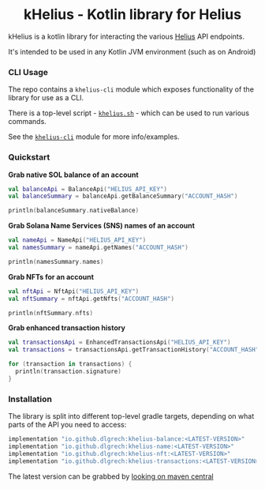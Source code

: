 <h1 align="center">kHelius - Kotlin library for Helius</h1>

kHelius is a kotlin library for interacting the various [Helius](https://docs.helius.xyz/) API endpoints.

It's intended to be used in any Kotlin JVM environment (such as on Android)

### CLI Usage

The repo contains a `khelius-cli` module which exposes functionality of the library for use as a CLI.

There is a top-level script - [`khelius.sh`](https://github.com/dlgrech/khelius/tree/main/khelius.sh) - which can be used to run various commands.

See the [`khelius-cli`](https://github.com/dlgrech/khelius/tree/main/khelius-cli) module for more info/examples.

### Quickstart

**Grab native SOL balance of an account**

```kotlin
val balanceApi = BalanceApi("HELIUS_API_KEY")
val balanceSummary = balanceApi.getBalanceSummary("ACCOUNT_HASH")

println(balanceSummary.nativeBalance)
```

**Grab Solana Name Services (SNS) names of an account**

```kotlin
val nameApi = NameApi("HELIUS_API_KEY")
val namesSummary = nameApi.getNames("ACCOUNT_HASH")

println(namesSummary.names)
```

**Grab NFTs for an account**

```kotlin
val nftApi = NftApi("HELIUS_API_KEY")
val nftSummary = nftApi.getNfts("ACCOUNT_HASH")

println(nftSummary.nfts)
```

**Grab enhanced transaction history**

```kotlin
val transactionsApi = EnhancedTransactionsApi("HELIUS_API_KEY")
val transactions = transactionsApi.getTransactionHistory("ACCOUNT_HASH")

for (transaction in transactions) {
  println(transaction.signature)
}
```

### Installation

The library is split into different top-level gradle targets, depending on what parts of the API you need to access:

```groovy
implementation "io.github.dlgrech:khelius-balance:<LATEST-VERSION>"
implementation "io.github.dlgrech:khelius-name:<LATEST-VERSION>"
implementation "io.github.dlgrech:khelius-nft:<LATEST-VERSION>"
implementation "io.github.dlgrech:khelius-transactions:<LATEST-VERSION>"
```

The latest version can be grabbed by [looking on maven central](https://search.maven.org/search?q=io.github.dlgrech)